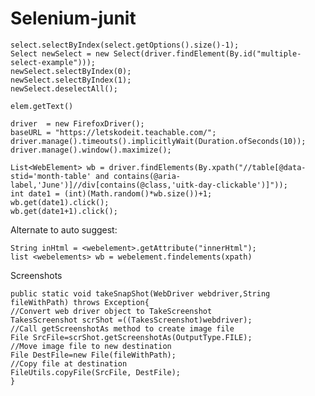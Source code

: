 # Selenium-junit

```
select.selectByIndex(select.getOptions().size()-1);
Select newSelect = new Select(driver.findElement(By.id("multiple-select-example")));
newSelect.selectByIndex(0);
newSelect.selectByIndex(1);
newSelect.deselectAll();
```

```elem.getText()```

```
driver  = new FirefoxDriver();
baseURL = "https://letskodeit.teachable.com/";
driver.manage().timeouts().implicitlyWait(Duration.ofSeconds(10));
driver.manage().window().maximize();
```

```
List<WebElement> wb = driver.findElements(By.xpath("//table[@data-stid='month-table' and contains(@aria-label,'June')]//div[contains(@class,'uitk-day-clickable')]"));
int date1 = (int)(Math.random()*wb.size())+1;
wb.get(date1).click();
wb.get(date1+1).click();
```

Alternate to auto suggest:
```
String inHtml = <webelement>.getAttribute("innerHtml");
list <webelements> wb = webelement.findelements(xpath)

```

Screenshots

```
public static void takeSnapShot(WebDriver webdriver,String fileWithPath) throws Exception{
//Convert web driver object to TakeScreenshot
TakesScreenshot scrShot =((TakesScreenshot)webdriver);
//Call getScreenshotAs method to create image file
File SrcFile=scrShot.getScreenshotAs(OutputType.FILE);
//Move image file to new destination
File DestFile=new File(fileWithPath);
//Copy file at destination
FileUtils.copyFile(SrcFile, DestFile);
} 
```
